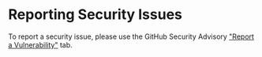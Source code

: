 # Reporting Security Issues

To report a security issue, please use the GitHub Security Advisory ["Report a Vulnerability"](https://github.com/Gargair/process-orchestrator/security/advisories/new) tab.
